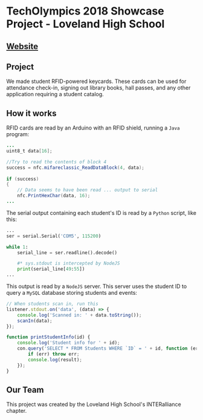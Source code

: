 # TechOlympics 2018 Showcase Project - Loveland High School

## [Website](https://vasilescur.github.io/Loveland-Showcase/)

## Project

We made student RFID-powered keycards. These cards can be used for attendance check-in, signing out library books, 
hall passes, and any other application requiring a student catalog.


## How it works

RFID cards are read by an Arduino with an RFID shield, running a `Java` program:

```java
...
uint8_t data[16];

//Try to read the contents of block 4
success = nfc.mifareclassic_ReadDataBlock(4, data);
		
if (success)
{
    // Data seems to have been read ... output to serial
    nfc.PrintHexChar(data, 16);
...
```

The serial output containing each student's ID is read by a `Python` script, like this:

```python
...
ser = serial.Serial('COM5', 115200)

while 1:
    serial_line = ser.readline().decode()

    #* sys.stdout is intercepted by NodeJS
    print(serial_line[49:55])
...
```
This output is read by a `NodeJS` server. This server uses the student ID to query a `MySQL` database storing students and events:

```javascript
// When students scan in, run this
listener.stdout.on('data', (data) => {
    console.log('Scanned in: ' + data.toString());
    scanIn(data);
});
```

```javascript
function printStudentInfo(id) {
    console.log('Student info for ' + id);
    con.query('SELECT * FROM Students WHERE `ID` = ' + id, function (err, result, fields) {
        if (err) throw err;
        console.log(result);
    });
}
```


## Our Team

This project was created by the Loveland High School's INTERalliance chapter.
